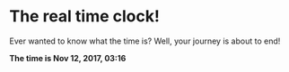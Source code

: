 # The real time clock!

Ever wanted to know what the time is? Well, your journey is about to end!

**The time is Nov 12, 2017, 03:16**